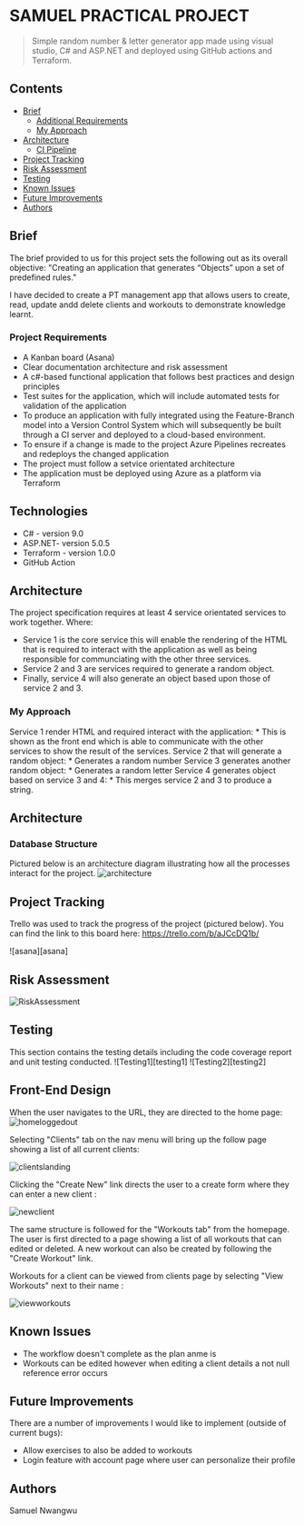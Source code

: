 # SAMUEL PRACTICAL PROJECT 
> Simple random number & letter generator app made using visual studio, C# and ASP.NET and deployed using GitHub actions and Terraform.

## Contents
* [Brief](#brief)
   * [Additional Requirements](#additional-requirements)
   * [My Approach](#my-approach)
* [Architecture](#architecture)
   * [CI Pipeline](#ci-pipeline)
* [Project Tracking](#project-tracking)
* [Risk Assessment](#risk-assessment)
* [Testing](#testing)
* [Known Issues](#known-issues)
* [Future Improvements](#future-improvements)
* [Authors](#authors)

## Brief
The brief provided to us for this project sets the following out as its overall objective:
"Creating an application that generates “Objects” upon a set of predefined rules."

I have decided to create a PT management app that allows users to create, read, update andd delete clients and workouts to demonstrate knowledge learnt. 

### Project Requirements

* A Kanban board (Asana)
* Clear documentation architecture and risk assessment
* A c#-based functional application that follows best practices and design principles
* Test suites for the application, which will include automated tests for validation of the application
* To produce an application with fully integrated using the Feature-Branch model into a Version Control System which will subsequently be built through a CI server and deployed to a cloud-based environment.
* To ensure if a change is made to the project Azure Pipelines recreates and redeploys the changed application
* The project must follow a setvice orientated architecture
* The application must be deployed using Azure as a platform via Terraform

## Technologies
* C# - version 9.0
* ASP.NET- version 5.0.5
* Terraform - version 1.0.0
* GitHub Action

## Architecture 

The project specification requires at least 4 service orientated services to work together.
Where:
* Service 1 is the core service this will enable the rendering of the HTML that is required to interact with the application as well as being responsible for communciating with the other three services. 
* Service 2 and 3 are services required to generate a random object.  
* Finally, service 4 will also generate an object based upon those of service 2 and 3.

### My Approach
Service 1 render HTML and required interact with the application:
      * This is shown as the front end which is able to communicate with the other services to show the result of the services.
Service 2 that will generate a random object:
      * Generates a random number
Service 3 generates another random object:
      * Generates a random letter 
Service 4 generates object based on service 3 and 4:
      * This merges service 2 and 3 to produce a string.


## Architecture
### Database Structure
Pictured below is an architecture diagram illustrating how all the processes interact for the project. 
![architecture][architecture]

## Project Tracking
Trello was used to track the progress of the project (pictured below). You can find the link to this board here: https://trello.com/b/aJCcDQ1b/

![asana][asana]

## Risk Assessment
![RiskAssessment][riskassessment]

## Testing 
This section contains the testing details including the code coverage report and unit testing conducted.
![Testing1][testing1]
![Testing2][testing2]

## Front-End Design
When the user navigates to the URL, they are directed to the home page:
![homeloggedout][homeloggedout]

Selecting "Clients" tab on the nav menu will bring up the follow page showing a list of all current clients:

![clientslanding][clientslanding]

Clicking the "Create New" link directs the user to a create form where they can enter a new client : 

![newclient][newclient] 

The same structure is followed for the "Workouts tab" from the homepage. The user is first directed to a page showing a list of all workouts that can edited or deleted. A new workout can also be created by following the "Create Workout" link. 

Workouts for a client can be viewed from clients page by selecting "View Workouts" next to their name : 

![viewworkouts][viewworkouts]

## Known Issues
* The workflow doesn't complete as the plan anme is
* Workouts can be edited however when editing a client details a not null reference error occurs
## Future Improvements
There are a number of improvements I would like to implement (outside of current bugs):
* Allow exercises to also be added to workouts 
* Login feature with account page where user can personalize their profile 

## Authors
Samuel Nwangwu



[architecture]: https://imgur.com/vBsTqu6
[trello]: https://i.imgur.com/X68OFUm.png
[riskassessment]: https://i.imgur.com/rXQhjK7.png
[homeloggedout]: https://i.imgur.com/6p934TM.png
[clientslanding]: https://i.imgur.com/SdDG4Wb.pngs
[newclient]: https://i.imgur.com/PqrkyfJ.png
[viewworkouts]: https://i.imgur.com/PbUlcb6.png

